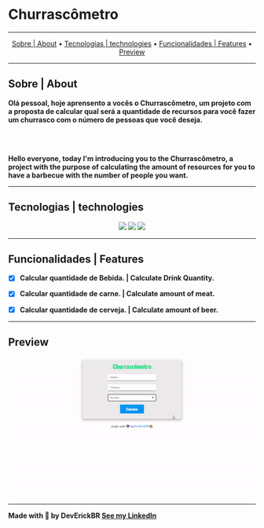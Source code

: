 # Churrascômetro

---

<p align='center'>
    <a href="#Sobre | About">Sobre | About</a> •
    <a href="#Tecnologias | technologies">Tecnologias | technologies</a> •
    <a href="#Funcionalidades | Features">Funcionalidades | Features</a> •
    <a href="#Preview">Preview</a>
</p>

---

## Sobre | About

<b>Olá pessoal, hoje aprensento a vocês o Churrascômetro, um projeto com a proposta de calcular qual será a quantidade de recursos para você fazer um churrasco com o número de pessoas que você deseja.<b>

<br>
<br>

<b>Hello everyone, today I'm introducing you to the Churrascômetro, a project with the purpose of calculating the amount of resources for you to have a barbecue with the number of people you want.<b>

---

##  Tecnologias | technologies

<p align='center'>
    <img src="https://cdn.jsdelivr.net/gh/devicons/devicon/icons/html5/html5-original.svg" width='50px' />
    <img src="https://cdn.jsdelivr.net/gh/devicons/devicon/icons/css3/css3-original.svg" width='50px' />
    <img src="https://cdn.jsdelivr.net/gh/devicons/devicon/icons/javascript/javascript-original.svg" width='50px' />
</p>

---

## Funcionalidades | Features

- [x] Calcular quantidade de Bebida. | Calculate Drink Quantity.

- [x] Calcular quantidade de carne. | Calculate amount of meat.

- [x] Calcular quantidade de cerveja. | Calculate amount of beer.


---

## Preview

<p align='center'>
    <img alt='Readme' title='Readme' src='./github/gif.gif'>
<p>

---
Made with 💜 by DevErickBR [See my LinkedIn](https://www.linkedin.com/in/erick-yan-carvalho-b2aa5b226/)
